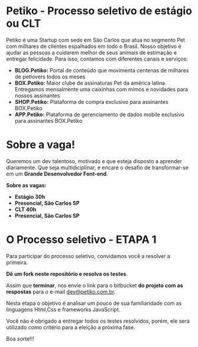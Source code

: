 # Petiko - Processo seletivo de estágio ou CLT

Petiko é uma Startup com sede em São Carlos que atua no segmento Pet com milhares de clientes espalhados em todo o Brasil. Nosso objetivo é ajudar as pessoas a cuidarem melhor de seus animais de estimação e entregar felicidade. Para isso, contamos com diferentes canais e serviços:


* **BLOG.Petiko:** Portal de conteúdo que movimenta centenas de milhares de petlovers todos os meses
* **BOX.Petiko:** Maior clube de assinaturas Pet da américa latina. Entregamos mensalmente uma caixinhas com mimos e novidades para nossos assinantes
* **SHOP.Petiko:** Plataforma de compra exclusivo para assinantes BOX.Petiko
* **APP.Petiko:** Plataforma de gerenciamento de dados mobile exclusivo para assinantes BOX.Petiko

# Sobre a vaga!

Queremos um dev talentoso, motivado e que esteja disposto a aprender diariamente. Que seja multidiciplinar, e encare o desafio de transformar-se em um **Grande Desenvolvedor Font-end**.

 

**Sobre as vagas:**

* **Estágio 30h**
* **Presencial, Sâo Carlos SP**
* **CLT 40h**
* **Presencial, Sâo Carlos SP**

# O Processo seletivo - ETAPA 1

Para participar do processo seletivo, convidamos você a resolver a primeira.

**Dê um fork neste repositório e resolva os testes**.

Assim que **terminar**, nos envie o link para o bitbucket **do projeto com as respostas** para o e-mail dev@petiko.com.br.

Nesta etapa o objetivo é analisar um pouco de sua familiaridade com as linguagens Html,Css e frameworks JavaScript.

Você não é obrigado a entregar todos os testes resolvidos, porém, ele será utilizado como critério para a eleição a próxima fase.

Boa sorte!!!
